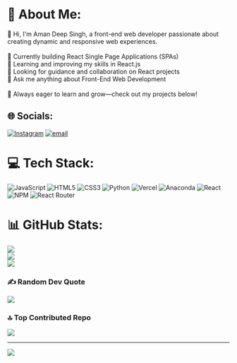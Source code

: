 # 💫 About Me:
👋 Hi, I'm Aman Deep Singh, a front-end web developer passionate about creating dynamic and responsive web experiences.<br><br>🔭 Currently building React Single Page Applications (SPAs)<br>🌱 Learning and improving my skills in React.js<br>🤝 Looking for guidance and collaboration on React projects<br>💬 Ask me anything about Front-End Web Development<br><br>🚀 Always eager to learn and grow—check out my projects below!


## 🌐 Socials:
[![Instagram](https://img.shields.io/badge/Instagram-%23E4405F.svg?logo=Instagram&logoColor=white)](https://instagram.com/aurawolf10) [![email](https://img.shields.io/badge/Email-D14836?logo=gmail&logoColor=white)](mailto:deepaman0556@gmail.com) 

# 💻 Tech Stack:
![JavaScript](https://img.shields.io/badge/javascript-%23323330.svg?style=for-the-badge&logo=javascript&logoColor=%23F7DF1E) ![HTML5](https://img.shields.io/badge/html5-%23E34F26.svg?style=for-the-badge&logo=html5&logoColor=white) ![CSS3](https://img.shields.io/badge/css3-%231572B6.svg?style=for-the-badge&logo=css3&logoColor=white) ![Python](https://img.shields.io/badge/python-3670A0?style=for-the-badge&logo=python&logoColor=ffdd54) ![Vercel](https://img.shields.io/badge/vercel-%23000000.svg?style=for-the-badge&logo=vercel&logoColor=white) ![Anaconda](https://img.shields.io/badge/Anaconda-%2344A833.svg?style=for-the-badge&logo=anaconda&logoColor=white) ![React](https://img.shields.io/badge/react-%2320232a.svg?style=for-the-badge&logo=react&logoColor=%2361DAFB) ![NPM](https://img.shields.io/badge/NPM-%23CB3837.svg?style=for-the-badge&logo=npm&logoColor=white) ![React Router](https://img.shields.io/badge/React_Router-CA4245?style=for-the-badge&logo=react-router&logoColor=white)
# 📊 GitHub Stats:
![](https://github-readme-stats.vercel.app/api?username=amandeep000&theme=dracula&hide_border=false&include_all_commits=true&count_private=true)<br/>
![](https://github-readme-streak-stats.herokuapp.com/?user=amandeep000&theme=dracula&hide_border=false)<br/>
![](https://github-readme-stats.vercel.app/api/top-langs/?username=amandeep000&theme=dracula&hide_border=false&include_all_commits=true&count_private=true&layout=compact)

### ✍️ Random Dev Quote
![](https://quotes-github-readme.vercel.app/api?type=horizontal&theme=radical)

### 🔝 Top Contributed Repo
![](https://github-contributor-stats.vercel.app/api?username=amandeep000&limit=5&theme=dark&combine_all_yearly_contributions=true)

---
[![](https://visitcount.itsvg.in/api?id=amandeep000&icon=6&color=8)](https://visitcount.itsvg.in)

<!-- Proudly created with GPRM ( https://gprm.itsvg.in ) -->
